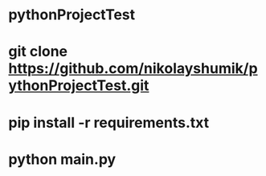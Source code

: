 # pythonProjectTest
# git clone https://github.com/nikolayshumik/pythonProjectTest.git
# pip install -r requirements.txt
# python main.py
